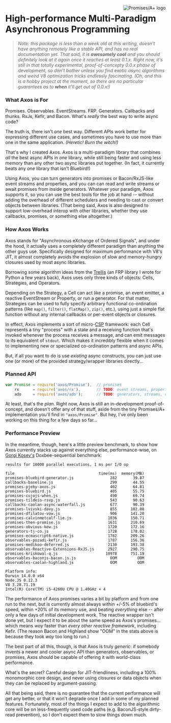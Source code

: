 <a href="http://promises-aplus.github.com/promises-spec"><img src="http://promises-aplus.github.com/promises-spec/assets/logo-small.png" align="right" alt="Promises/A+ logo" /></a>

# High-performance Multi-Paradigm Asynchronous Programming

> *Note: this package is less than a week old at this writing, doesn't have anything remotely like a stable API, and has no real documentation yet.  That said, it is* ***awesomely cool*** *and you should definitely look at it again once it reaches at least 0.1.x.  Right now, it's still in that totally experimental, proof-of-concepty 0.0.x phase of development, so don't bother unless you find exotic async algorithms and weird V8 optimization tricks endlessly fascinating.  (Oh, and this is a hobby project at the moment, so there are no particular guarantees as to* ***when*** *it'll get out of 0.0.x!)*

### What Axos is For

Promises.  Observables.  EventStreams.  FRP.  Generators.  Callbacks and thunks.  RxJs, Kefir, and Bacon.  What's *really* the best way to write async code?

The truth is, there isn't *one* best way.  Different APIs work better for expressing different use cases, and sometimes you have to use more than one in the same application.  *(Heretic!  Burn the witch!)*

That's why I created Axos.  Axos is a multi-paradigm library that combines *all* the best async APIs in *one* library, while still being faster and using less memory than any other two async libraries put together.  (In fact, it currently beats any *one* library that isn't Bluebird!)

Using Axos, you can turn generators into promises or Bacon/RxJS-like event streams and properties, and you can can read and write streams or await promises from inside generators.  Whatever your paradigm, Axos supports it, so you can use the best tools for the job at hand -- without adding the overhead of different schedulers and needing to cast or convert objects between libraries.  (That being said, Axos is also designed to support low-overhead interop with other libraries, whether they use callbacks, promises, or something else altogether.)

### How Axos Works

Axos stands for "Asynchronous eXchange of Ordered Signals", and under the hood, it actually uses a completely different paradigm than anything the other guys use.  Specifically designed for maximum performance with V8's JIT, it almost completely avoids the explosion of slow and memory-hungry closures used by most async libraries.

Borrowing some algorithm ideas from the [Trellis](http://peak.telecommunity.com/DevCenter/Trellis) (an FRP library I wrote for Python a few years back), Axos uses only three kinds of objects: Cells, Strategies, and Operators.

Depending on the Strategy, a Cell can act like a promise, an event emitter, a reactive EventStream or Property, or run a generator.  For that matter, Strategies can be used to fully specify arbitrary functional co-ordination patterns (like `map()`, `filter()`, `flatMap()`, `zip()`, etc.), using just a simple flat function without any internal callbacks or per-event objects or closures.

In effect, Axos implements a sort of micro-[CSP](http://en.wikipedia.org/wiki/Communicating_sequential_processes) framework: each Cell represents a tiny "process" with a state and a receiving function that's invoked whenever the process receives a message, and can emit messages to its equivalent of `stdout`.  Which makes it incredibly flexible when it comes to implementing new or specialized co-ordination patterns and async APIs.

But, if all you want to do is use *existing* async constructs, you can just use one (or more) of the provided strategy/wrapper libraries directly...

### Planned API

```javascript
var Promise = require('axos/Promise'),  // promises
    rx      = require('axos/rx'),       // TODO: event streams, properties, etc.
    ado     = require('axos/ado');      // TODO: generators, streams, channels, & queues
```

At least, that's the *plan*.  Right now, Axos is still an in-development proof-of-concept, and doesn't offer any of that stuff, aside from the tiny Promises/A+ implementation you'll find in `"axos/Promise"`.  But hey, I've only been working on this thing for a few days so far...

### Performance Preview

In the meantime, though, here's a little preview benchmark, to show how Axos currently stacks up against everything else, performance-wise, on [Gorgi Kosev's](http://spion.github.io/posts/analysis-generators-and-other-async-patterns-node.html) Doxbee-sequential benchmark:

```
results for 10000 parallel executions, 1 ms per I/O op

file                                     time(ms)  memory(MB)
promises-bluebird-generator.js                282       39.87
callbacks-baseline.js                         299       44.55
promises-pjeby-axos.js                        402       64.81
promises-bluebird.js                          405       55.75
promises-cujojs-when.js                       490       69.74
promises-tildeio-rsvp.js                      543       90.63
callbacks-caolan-async-waterfall.js           677       90.39
promises-lvivski-davy.js                      855      102.00
promises-dfilatov-vow.js                      906      141.20
promises-calvinmetcalf-lie.js                1036      150.71
promises-then-promise.js                     1631      210.69
promises-obvious-kew.js                      1720      172.16
generators-tj-co.js                          1728      178.02
promises-ecmascript6-native.js               1782      209.26
observables-pozadi-kefir.js                  1787      156.36
promises-medikoo-deferred.js                 2130      193.38
observables-Reactive-Extensions-RxJS.js      2927      290.75
promises-kriskowal-q.js                     10978      751.19
observables-baconjs-bacon.js.js               OOM         OOM
observables-caolan-highland.js                OOM         OOM

Platform info:
Darwin 14.0.0 x64
Node.JS 0.12.3
V8 3.28.71.19
Intel(R) Core(TM) i5-4260U CPU @ 1.40GHz × 4
```

The performance of Axos promises varies a bit by platform and from one run to the next, but is currently almost always within +/-5% of bluebird's speed, within +20% of its memory use, and beating *everything* else -- after only a few days of initial development work.  The reactive wrapper isn't done yet, but I expect it to be about the same speed as Axos's promises...  which means *way* faster than *every other reactive framework*, including Kefir.  (The reason Bacon and Highland show "OOM" in the stats above is because they took *way* too long to run.)

The best part of all this, though, is that Axos is truly *generic*: if somebody invents a newer and cooler async API than generators, observables, or promises, Axos should be capable of offering it with world-class performance.

What's the secret?  Careful design for JIT-friendliness, including a 100% monomorphic core design, and never using closures or data objects when they can be replaced by argument-passing.

All that being said, there is no guarantee that the current performance will get any better, or that it won't degrade once I add in some of my planned features.  Fortunately, most of the things I expect to add to the algorithmic core will be on less-frequently used code paths (e.g. BaconJS-style dirty-read prevention), so I don't expect them to slow things down much.
